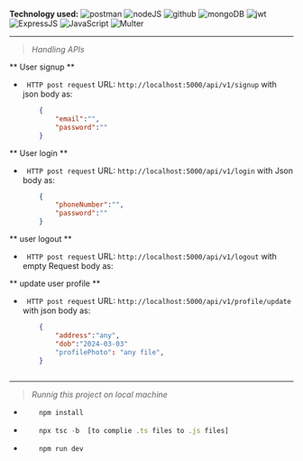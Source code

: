 **Technology used:**  ![postman](https://res.cloudinary.com/djmev9ppr/image/upload/v1705335363/icons/postman.png) ![nodeJS](https://res.cloudinary.com/djmev9ppr/image/upload/v1705335362/icons/nodejs.png) ![github](https://res.cloudinary.com/djmev9ppr/image/upload/v1705335362/icons/github.png) ![mongoDB](https://res.cloudinary.com/djmev9ppr/image/upload/v1705335362/icons/mongo%20db.png)  ![jwt](https://res.cloudinary.com/djmev9ppr/image/upload/v1705335362/icons/jwt.png)  ![ExpressJS](https://res.cloudinary.com/djmev9ppr/image/upload/v1705333416/icons/Expressjs.png)  ![JavaScript](https://res.cloudinary.com/djmev9ppr/image/upload/v1705071655/icons/js.png) ![Multer]()


---
> *Handling APIs*

** User signup **
- ` HTTP post request` URL: `http://localhost:5000/api/v1/signup`  with json body as:
    ```Json
        {
            "email":"",
            "password":""
        }
    ```

** User login **
- ` HTTP post request` URL: `http://localhost:5000/api/v1/login`  with Json body as:
    ```Json
        {
            "phoneNumber":"",
            "password":""
        }
    ```

** user logout **
- ` HTTP post request` URL: `http://localhost:5000/api/v1/logout`  with empty Request body as:
    


** update user profile **
- ` HTTP post request` URL: `http://localhost:5000/api/v1/profile/update`  with json body as:
    ```Json
        {
            "address":"any",
            "dob":"2024-03-03"
            "profilePhoto": "any file",
        }
        
    ```



---
> *Runnig this project on local machine*
-   ```Javascript
        npm install 
    ```

-   ```Javascript
        npx tsc -b  [to complie .ts files to .js files] 
    ```

-   ```Javascript
        npm run dev 
    ```
